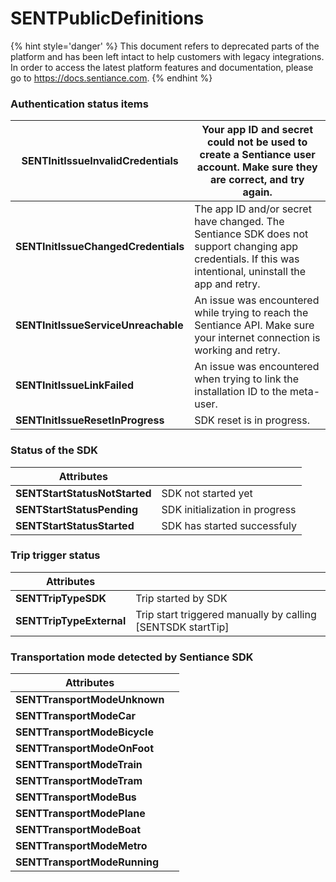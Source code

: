 # SENTPublicDefinitions

{% hint style='danger' %} This document refers to deprecated parts of the platform and has been left intact to help customers with legacy integrations. In order to access the latest platform features and documentation, please go to https://docs.sentiance.com. {% endhint %}

### Authentication status items

| **SENTInitIssueInvalidCredentials** | Your app ID and secret could not be used to create a Sentiance user account. Make sure they are correct, and try again.                                   |
| ----------------------------------- | --------------------------------------------------------------------------------------------------------------------------------------------------------- |
| **SENTInitIssueChangedCredentials** | The app ID and/or secret have changed. The Sentiance SDK does not support changing app credentials. If this was intentional, uninstall the app and retry. |
| **SENTInitIssueServiceUnreachable** | An issue was encountered while trying to reach the Sentiance API. Make sure your internet connection is working and retry.                                |
| **SENTInitIssueLinkFailed**         | An issue was encountered when trying to link the installation ID to the meta-user.                                                                        |
| **SENTInitIssueResetInProgress**    | SDK reset is in progress.                                                                                                                                 |

### Status of the SDK

| **Attributes**                |                                |
| ----------------------------- | ------------------------------ |
| **SENTStartStatusNotStarted** | SDK not started yet            |
| **SENTStartStatusPending**    | SDK initialization in progress |
| **SENTStartStatusStarted**    | SDK has started successfuly    |

### Trip trigger status

| **Attributes**           |                                                              |
| ------------------------ | ------------------------------------------------------------ |
| **SENTTripTypeSDK**      | Trip started by SDK                                          |
| **SENTTripTypeExternal** | Trip start triggered manually by calling \[SENTSDK startTip] |

### Transportation mode detected by Sentiance SDK

| **Attributes**               |   |
| ---------------------------- | - |
| **SENTTransportModeUnknown** |   |
| **SENTTransportModeCar**     |   |
| **SENTTransportModeBicycle** |   |
| **SENTTransportModeOnFoot**  |   |
| **SENTTransportModeTrain**   |   |
| **SENTTransportModeTram**    |   |
| **SENTTransportModeBus**     |   |
| **SENTTransportModePlane**   |   |
| **SENTTransportModeBoat**    |   |
| **SENTTransportModeMetro**   |   |
| **SENTTransportModeRunning** |   |
